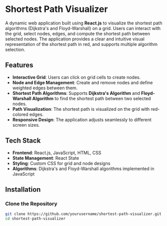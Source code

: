 # Shortest Path Visualizer

A dynamic web application built using **React.js** to visualize the shortest path algorithms (Dijkstra's and Floyd-Warshall) on a grid. Users can interact with the grid, select nodes, edges, and compute the shortest path between selected nodes. The application provides a clear and intuitive visual representation of the shortest path in red, and supports multiple algorithm selection.

## Features

- **Interactive Grid**: Users can click on grid cells to create nodes.
- **Node and Edge Management**: Create and remove nodes and define weighted edges between them.
- **Shortest Path Algorithms**: Supports **Dijkstra's Algorithm** and **Floyd-Warshall Algorithm** to find the shortest path between two selected nodes.
- **Path Visualization**: The shortest path is visualized on the grid with red-colored edges.
- **Responsive Design**: The application adjusts seamlessly to different screen sizes.
  
## Tech Stack

- **Frontend**: React.js, JavaScript, HTML, CSS
- **State Management**: React State
- **Styling**: Custom CSS for grid and node designs
- **Algorithms**: Dijkstra's and Floyd-Warshall algorithms implemented in JavaScript

## Installation

### Clone the Repository

```bash
git clone https://github.com/yourusername/shortest-path-visualizer.git
cd shortest-path-visualizer
